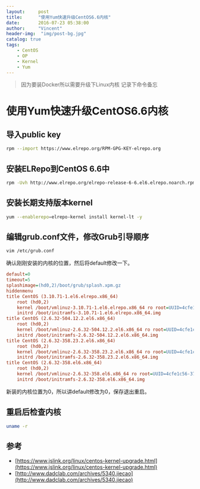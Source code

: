 ```yaml
---
layout:     post
title:      "使用Yum快速升级CentOS6.6内核"
date:       2016-07-23 05:38:00
author:     "Vincent"
header-img:  "img/post-bg.jpg"
catalog: true
tags:
    - CentOS 
    - OP
    - Kernel
    - Yum 
---
```


>
> 因为要装Docker所以需要升级下Linux内核
> 记录下命令备忘
>

# 使用Yum快速升级CentOS6.6内核

## 导入public key

```sh
rpm --import https://www.elrepo.org/RPM-GPG-KEY-elrepo.org
```

## 安装ELRepo到CentOS 6.6中

```sh
rpm -Uvh http://www.elrepo.org/elrepo-release-6-6.el6.elrepo.noarch.rpm
```

## 安装长期支持版本kernel

```sh
yum --enablerepo=elrepo-kernel install kernel-lt -y
```


## 编辑grub.conf文件，修改Grub引导顺序

```sh
vim /etc/grub.conf
```

确认刚刚安装的内核的位置，然后将default修改一下。

```ini
default=0
timeout=5
splashimage=(hd0,2)/boot/grub/splash.xpm.gz
hiddenmenu
title CentOS (3.10.71-1.el6.elrepo.x86_64)
    root (hd0,2)
    kernel /boot/vmlinuz-3.10.71-1.el6.elrepo.x86_64 ro root=UUID=4cfe1c56-3703-4d36-b57f-7efc1943c6f4 rd_NO_LUKS rd_NO_LVM LANG=en_US.UTF-8 rd_NO_MD SYSFONT=latarcyrheb-sun16 crashkernel=auto  KEYBOARDTYPE=pc KEYTABLE=us rd_NO_DM rhgb quiet elevator=noop
    initrd /boot/initramfs-3.10.71-1.el6.elrepo.x86_64.img
title CentOS (2.6.32-504.12.2.el6.x86_64)
    root (hd0,2)
    kernel /boot/vmlinuz-2.6.32-504.12.2.el6.x86_64 ro root=UUID=4cfe1c56-3703-4d36-b57f-7efc1943c6f4 rd_NO_LUKS rd_NO_LVM LANG=en_US.UTF-8 rd_NO_MD SYSFONT=latarcyrheb-sun16 crashkernel=auto  KEYBOARDTYPE=pc KEYTABLE=us rd_NO_DM rhgb quiet elevator=noop
    initrd /boot/initramfs-2.6.32-504.12.2.el6.x86_64.img
title CentOS (2.6.32-358.23.2.el6.x86_64)
    root (hd0,2)
    kernel /boot/vmlinuz-2.6.32-358.23.2.el6.x86_64 ro root=UUID=4cfe1c56-3703-4d36-b57f-7efc1943c6f4 rd_NO_LUKS rd_NO_LVM LANG=en_US.UTF-8 rd_NO_MD SYSFONT=latarcyrheb-sun16 crashkernel=auto  KEYBOARDTYPE=pc KEYTABLE=us rd_NO_DM rhgb quiet elevator=noop
    initrd /boot/initramfs-2.6.32-358.23.2.el6.x86_64.img
title CentOS (2.6.32-358.el6.x86_64)
    root (hd0,2)
    kernel /boot/vmlinuz-2.6.32-358.el6.x86_64 ro root=UUID=4cfe1c56-3703-4d36-b57f-7efc1943c6f4 rd_NO_LUKS rd_NO_LVM LANG=en_US.UTF-8 rd_NO_MD SYSFONT=latarcyrheb-sun16 crashkernel=auto  KEYBOARDTYPE=pc KEYTABLE=us rd_NO_DM rhgb quiet elevator=noop
    initrd /boot/initramfs-2.6.32-358.el6.x86_64.img
```
新装的内核位置为0，所以讲default修改为0，保存退出重启。

## 重启后检查内核

```sh
uname -r
```


## 参考

- [https://www.jslink.org/linux/centos-kernel-upgrade.html](https://www.jslink.org/linux/centos-kernel-upgrade.html)
- [http://www.dadclab.com/archives/5340.jiecao](http://www.dadclab.com/archives/5340.jiecao)


